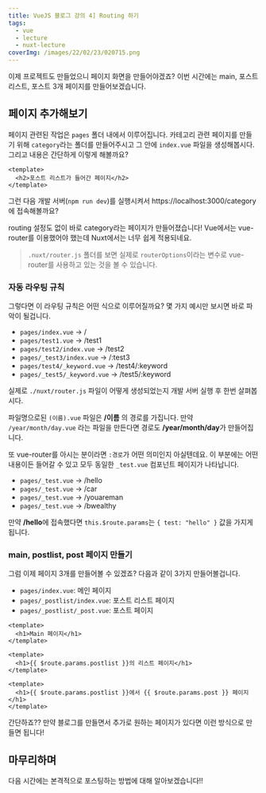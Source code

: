 ```yaml
---
title: VueJS 블로그 강의 4] Routing 하기
tags:
  - vue
  - lecture
  - nuxt-lecture
coverImg: /images/22/02/23/020715.png
---
```


이제 프로젝트도 만들었으니 페이지 화면을 만들어야겠죠? 이번 시간에는 main, 포스트 리스트, 포스트 3개 페이지를 만들어보겠습니다.

<!--more-->

## 페이지 추가해보기

페이지 관련된 작업은 `pages` 폴더 내에서 이루어집니다. 카테고리 관련 페이지를 만들기 위해 `category`라는 폴더를 만들어주시고 그 안에 `index.vue` 파일을 생성해봅시다. 그리고 내용은 간단하게 이렇게 해볼까요?

```vue [pages/category/index.vue]
<template>
  <h2>포스트 리스트가 들어간 페이지</h2>
</template>
```

그런 다음 개발 서버(`npm run dev`)를 실행시켜서 https://localhost:3000/category 에 접속해볼까요?

<post-img src="/images/22/02/27/213946.png"></post-img>

routing 설정도 없이 바로 category라는 페이지가 만들어졌습니다! Vue에서는 vue-router를 이용했어야 했는데 Nuxt에서는 너무 쉽게 적용되네요.

> `.nuxt/router.js` 폴더를 보면 실제로 `routerOptions`이라는 변수로 vue-router를 사용하고 있는 것을 볼 수 있습니다.

### 자동 라우팅 규칙

그렇다면 이 라우팅 규칙은 어떤 식으로 이루어질까요? 몇 가지 예시만 보시면 바로 파악이 될겁니다.

- `pages/index.vue` -> /
- `pages/test1.vue` -> /test1
- `pages/test2/index.vue` -> /test2
- `pages/_test3/index.vue` -> /:test3
- `pages/test4/_keyword.vue` -> /test4/:keyword
- `pages/_test5/_keyword.vue` -> /test5/:keyword

<post-img src="/images/22/02/27/220641.png"></post-img>

실제로 `./nuxt/router.js` 파일이 어떻게 생성되었는지 개발 서버 실행 후 한번 살펴봅시다.

<post-img src="/images/22/02/27/215624.png"></post-img>

파일명으로된 `(이름).vue` 파일은 **/이름** 의 경로를 가집니다. 만약 `/year/month/day.vue` 라는 파일을 만든다면 경로도 **/year/month/day**가 만들어집니다.

또 vue-router를 아시는 분이라면 `:경로`가 어떤 의미인지 아실텐데요. 이 부분에는 어떤 내용이든 들어갈 수 있고 모두 동일한 `_test.vue` 컴포넌트 페이지가 나타납니다.

- `pages/_test.vue` -> /hello
- `pages/_test.vue` -> /car
- `pages/_test.vue` -> /youareman
- `pages/_test.vue` -> /bwealthy

만약 **/hello**에 접속했다면 `this.$route.params`는 `{ test: "hello" }` 값을 가지게 됩니다.

### main, postlist, post 페이지 만들기

그럼 이제 페이지 3개를 만들어볼 수 있겠죠? 다음과 같이 3가지 만들어볼겁니다.

- `pages/index.vue`: 메인 페이지
- `pages/_postlist/index.vue`: 포스트 리스트 페이지
- `pages/_postlist/_post.vue`: 포스트 페이지

```vue [pages/index.vue]
<template>
  <h1>Main 페이지</h1>
</template>
```

<post-img src="/images/22/02/27/222523.png"></post-img>

```vue [pages/_postlist/index.vue]
<template>
  <h1>{{ $route.params.postlist }}의 리스트 페이지</h1>
</template>
```

<post-img src="/images/22/02/27/222655.png"></post-img>

```vue [pages/_postlist/_post.vue]
<template>
  <h1>{{ $route.params.postlist }}에서 {{ $route.params.post }} 페이지</h1>
</template>
```

<post-img src="/images/22/02/27/222800.png"></post-img>

간단하죠?? 만약 블로그를 만들면서 추가로 원하는 페이지가 있다면 이런 방식으로 만들면 됩니다!

## 마무리하며

다음 시간에는 본격적으로 포스팅하는 방법에 대해 알아보겠습니다!!

<post-img src="/images/meme/제리인사.gif"></post-img>
